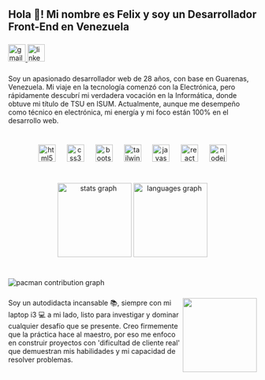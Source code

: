 <h2 align="left">Hola 👋! Mi nombre es Felix y soy un Desarrollador Front-End  en Venezuela</h2>

###

<div align="left">
  <a href="mailto:felixbdev@gmail.com" target="_blank">
    <img src="https://img.shields.io/static/v1?message=Gmail&logo=gmail&label=&color=D14836&logoColor=white&labelColor=&style=for-the-badge" height="35" alt="gmail logo"  />
  </a>
  <a href="https://www.linkedin.com/in/felix-bonillo-b9368936b/" target="_blank">
    <img src="https://img.shields.io/static/v1?message=LinkedIn&logo=linkedin&label=&color=0077B5&logoColor=white&labelColor=&style=for-the-badge" height="35" alt="linkedin logo"  />
  </a>
</div>

###

<p align="left">Soy un apasionado desarrollador web de 28 años, con base en Guarenas, Venezuela. Mi viaje en la tecnología comenzó con la Electrónica, pero rápidamente descubrí mi verdadera vocación en la Informática, donde obtuve mi título de TSU en ISUM. Actualmente, aunque me desempeño como técnico en electrónica, mi energía y mi foco están 100% en el desarrollo web.</p>

###

<br clear="both">

<div align="center">
  <img src="https://cdn.jsdelivr.net/gh/devicons/devicon/icons/html5/html5-original.svg" height="35" alt="html5 logo"  />
  <img width="15" />
  <img src="https://cdn.jsdelivr.net/gh/devicons/devicon/icons/css3/css3-original.svg" height="35" alt="css3 logo"  />
  <img width="15" />
  <img src="https://cdn.jsdelivr.net/gh/devicons/devicon/icons/bootstrap/bootstrap-original.svg" height="35" alt="bootstrap logo"  />
  <img width="15" />
  <img src="https://cdn.jsdelivr.net/gh/devicons/devicon/icons/tailwindcss/tailwindcss-original-wordmark.svg" height="35" alt="tailwindcss logo"  />
  <img width="15" />
  <img src="https://cdn.jsdelivr.net/gh/devicons/devicon/icons/javascript/javascript-original.svg" height="35" alt="javascript logo"  />
  <img width="15" />
  <img src="https://cdn.jsdelivr.net/gh/devicons/devicon/icons/react/react-original.svg" height="35" alt="react logo"  />
  <img width="15" />
  <img src="https://cdn.jsdelivr.net/gh/devicons/devicon/icons/nodejs/nodejs-original.svg" height="35" alt="nodejs logo"  />
</div>

###

<br clear="both">

<div align="center">
  <img src="https://github-readme-stats.vercel.app/api?username=felixbonillo&hide_title=true&hide_rank=false&show_icons=true&include_all_commits=true&count_private=true&disable_animations=false&theme=dracula&locale=es&hide_border=false" height="150" alt="stats graph"  />
  <img src="https://github-readme-stats.vercel.app/api/top-langs?username=felixbonillo&locale=es&hide_title=false&layout=compact&card_width=320&langs_count=5&theme=dark&hide_border=false" height="150" alt="languages graph"  />
</div>

###

<br clear="both">

<picture>
  <source media="(prefers-color-scheme: dark)" srcset="https://raw.githubusercontent.com/felixbonillo/felixbonillo/output/pacman-contribution-graph-dark.svg">
  <source media="(prefers-color-scheme: light)" srcset="https://raw.githubusercontent.com/felixbonillo/felixbonillo/output/pacman-contribution-graph.svg">
  <img alt="pacman contribution graph" src="https://raw.githubusercontent.com/felixbonillo/felixbonillo/output/pacman-contribution-graph.svg">
</picture>

###

<img align="right" height="150" src="https://camo.githubusercontent.com/2366b34bb903c09617990fb5fff4622f3e941349e846ddb7e73df872a9d21233/68747470733a2f2f63646e2e6472696262626c652e636f6d2f75736572732f3733303730332f73637265656e73686f74732f363538313234332f6176656e746f2e676966"  />

###

<p align="left">Soy un autodidacta incansable 📚, siempre con mi laptop i3 💻 a mi lado, listo para investigar y dominar cualquier desafío que se presente. Creo firmemente que la práctica hace al maestro, por eso me enfoco en construir proyectos con 'dificultad de cliente real' que demuestran mis habilidades y mi capacidad de resolver problemas.</p>

###
